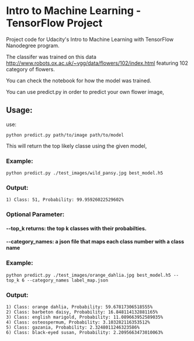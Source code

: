 # Intro to Machine Learning - TensorFlow Project

Project code for Udacity's Intro to Machine Learning with TensorFlow Nanodegree program. 

The classifer was trained on this data http://www.robots.ox.ac.uk/~vgg/data/flowers/102/index.html featuring 102 category of flowers. 

You can check the notebook for how the model was trained. 

You can use predict.py in order to predict your own flower image,

## Usage: 

use:
```
python predict.py path/to/image path/to/model 
``` 
This will return the top likely classe using the given model,

### Example:
```
python predict.py ./test_images/wild_pansy.jpg best_model.h5
``` 
### Output:
```
1) Class: 51, Probability: 99.95926022529602%
``` 

### Optional Parameter:
#### --top_k returns: the top k classes with their probabilties. 
#### --category_names: a json file that maps each class number with a class name

### Example: 
```
python predict.py ./test_images/orange_dahlia.jpg best_model.h5 --top_k 6 --category_names label_map.json
``` 
### Output:
```
1) Class: orange dahlia, Probability: 59.67817306518555%
2) Class: barbeton daisy, Probability: 16.848114132881165%
3) Class: english marigold, Probability: 11.089663952589035%
4) Class: osteospermum, Probability: 3.103282116353512%
5) Class: gazania, Probability: 2.3248011246323586%
6) Class: black-eyed susan, Probability: 2.2095663473010063%
```

